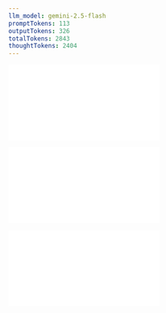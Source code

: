 ```yaml
---
llm_model: gemini-2.5-flash
promptTokens: 113
outputTokens: 326
totalTokens: 2843
thoughtTokens: 2404
---
```


![@](steps/_.5b3376e3.md)

![@](steps/_.3f633c1c.md)

![@](steps/response.f10204f5.md)